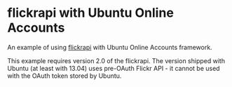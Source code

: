 flickrapi with Ubuntu Online Accounts
=====================================
An example of using [flickrapi](https://bitbucket.org/sybren/flickrapi) with Ubuntu
Online Accounts framework.

This example requires version 2.0 of the flickrapi. The version shipped with
Ubuntu (at least with 13.04) uses pre-OAuth Flickr API - it cannot be used with the OAuth
token stored by Ubuntu.
